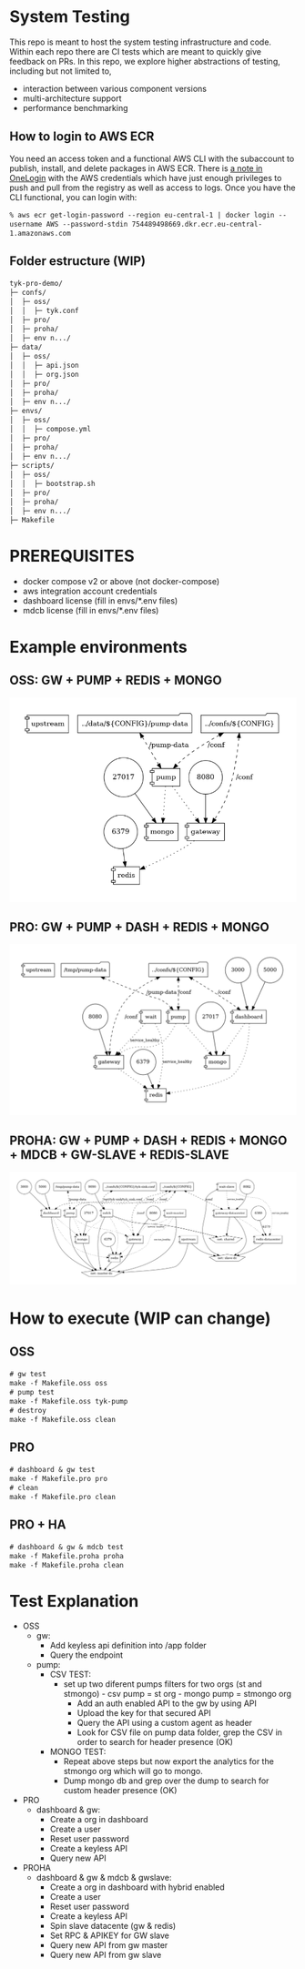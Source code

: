 # System Testing

This repo is meant to host the system testing infrastructure and code. Within each repo there are CI tests which are meant to quickly give feedback on PRs. In this repo, we explore higher abstractions of testing, including but not limited to,
- interaction between various component versions
- multi-architecture support
- performance benchmarking

## How to login to AWS ECR
You need an access token and a functional AWS CLI with the subaccount to publish, install, and delete packages in AWS ECR. There is [a note in OneLogin](https://tyk.onelogin.com/notes/108502) with the AWS credentials which have just enough privileges to push and pull from the registry as well as access to logs. Once you have the CLI functional, you can login with:

``` shellsession
% aws ecr get-login-password --region eu-central-1 | docker login --username AWS --password-stdin 754489498669.dkr.ecr.eu-central-1.amazonaws.com
```

## Folder estructure (WIP)
```
tyk-pro-demo/
├─ confs/
│  ├─ oss/
│  │  ├─ tyk.conf
│  ├─ pro/
│  ├─ proha/
│  ├─ env n.../
├─ data/
│  ├─ oss/
│  │  ├─ api.json
│  │  ├─ org.json
│  ├─ pro/
│  ├─ proha/
│  ├─ env n.../
├─ envs/
│  ├─ oss/
│  │  ├─ compose.yml
│  ├─ pro/
│  ├─ proha/
│  ├─ env n.../
├─ scripts/
│  ├─ oss/
│  │  ├─ bootstrap.sh
│  ├─ pro/
│  ├─ proha/
│  ├─ env n.../
├─ Makefile
```

# PREREQUISITES
- docker compose v2 or above (not docker-compose)
- aws integration account credentials
- dashboard license (fill in envs/*.env files)
- mdcb license (fill in envs/*.env files)

# Example environments

## OSS: GW + PUMP + REDIS + MONGO

![image](envs/oss.png)

## PRO: GW + PUMP + DASH + REDIS + MONGO

![image](envs/pro.png)

## PROHA: GW + PUMP + DASH + REDIS + MONGO + MDCB + GW-SLAVE + REDIS-SLAVE

![image](envs/proha.png)
# How to execute (WIP can change)
## OSS
```
# gw test
make -f Makefile.oss oss
# pump test
make -f Makefile.oss tyk-pump
# destroy
make -f Makefile.oss clean
```

## PRO
```
# dashboard & gw test
make -f Makefile.pro pro
# clean
make -f Makefile.pro clean
```

## PRO + HA
```
# dashboard & gw & mdcb test
make -f Makefile.proha proha
make -f Makefile.proha clean
```
# Test Explanation
- OSS
	- gw:
		- Add keyless api definition into /app folder 
		- Query the endpoint
	- pump:
		- CSV TEST:
		  - set up two diferent pumps filters for two orgs (st and stmongo)
				- csv pump = st org
				- mongo pump = stmongo org
			- Add an auth enabled API to the gw by using API
			- Upload the key for that secured API
			- Query the API using a custom agent as header
			- Look for CSV file on pump data folder, grep the CSV in order to search for header presence (OK)
		- MONGO TEST:
			- Repeat above steps but now export the analytics for the stmongo org which will go to mongo.
			- Dump mongo db and grep over the dump to search for custom header presence (OK)
- PRO
	- dashboard & gw:
		- Create a org in dashboard
		- Create a user
		- Reset user password
		- Create a keyless API
		- Query new API
- PROHA
	- dashboard & gw & mdcb & gwslave:
		- Create a org in dashboard with hybrid enabled
		- Create a user
		- Reset user password
		- Create a keyless API
		- Spin slave datacente (gw & redis)
		- Set RPC & APIKEY for GW slave
		- Query new API from gw master
		- Query new API from gw slave



